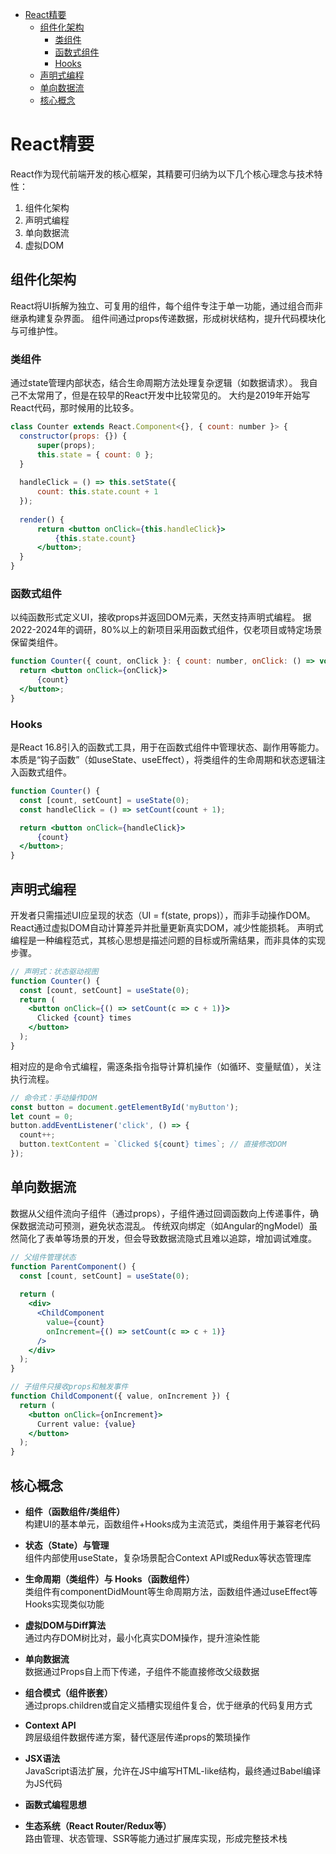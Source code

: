 - [React精要](#react精要)
  - [组件化架构](#组件化架构)
    - [类组件](#类组件)
    - [函数式组件](#函数式组件)
    - [Hooks](#hooks)
  - [声明式编程](#声明式编程)
  - [单向数据流](#单向数据流)
  - [核心概念](#核心概念)


# React精要
React作为现代前端开发的核心框架，其精要可归纳为以下几个核心理念与技术特性：

1. 组件化架构
1. 声明式编程
1. 单向数据流
1. 虚拟DOM

## 组件化架构
React将UI拆解为独立、可复用的组件，每个组件专注于单一功能，通过组合而非继承构建复杂界面。
组件间通过props传递数据，形成树状结构，提升代码模块化与可维护性。
### 类组件
通过state管理内部状态，结合生命周期方法处理复杂逻辑（如数据请求）。
我自己不太常用了，但是在较早的React开发中比较常见的。
大约是2019年开始写React代码，那时候用的比较多。
```jsx
class Counter extends React.Component<{}, { count: number }> { 
  constructor(props: {}) { 
      super(props); 
      this.state = { count: 0 }; 
  }
  
  handleClick = () => this.setState({ 
      count: this.state.count + 1 
  });
   
  render() { 
      return <button onClick={this.handleClick}> 
          {this.state.count}
      </button>; 
  }
}
```
### 函数式组件
以纯函数形式定义UI，接收props并返回DOM元素，天然支持声明式编程。
据2022-2024年的调研，80%以上的新项目采用函数式组件，仅老项目或特定场景保留类组件。
```jsx
function Counter({ count, onClick }: { count: number, onClick: () => void }) {
  return <button onClick={onClick}>
      {count}
  </button>;
}
```

### Hooks
是React 16.8引入的函数式工具，用于在函数式组件中管理状态、副作用等能力。
本质是“钩子函数”（如useState、useEffect），将类组件的生命周期和状态逻辑注入函数式组件。
```jsx
function Counter() {
  const [count, setCount] = useState(0);
  const handleClick = () => setCount(count + 1);

  return <button onClick={handleClick}>
      {count}
  </button>;
}
```

## 声明式编程
开发者只需描述UI应呈现的状态（UI = f(state, props)），而非手动操作DOM。
React通过虚拟DOM自动计算差异并批量更新真实DOM，减少性能损耗。
声明式编程是一种编程范式，其核心思想是描述问题的目标或所需结果，而非具体的实现步骤。
```jsx
// 声明式：状态驱动视图
function Counter() {
  const [count, setCount] = useState(0);
  return (
    <button onClick={() => setCount(c => c + 1)}>
      Clicked {count} times
    </button>
  );
}
```
相对应的是命令式编程，需逐条指令指导计算机操作（如循环、变量赋值），关注执行流程。
```javascript
// 命令式：手动操作DOM
const button = document.getElementById('myButton');
let count = 0;
button.addEventListener('click', () => {
  count++;
  button.textContent = `Clicked ${count} times`; // 直接修改DOM
});
```
## 单向数据流
数据从父组件流向子组件（通过props），子组件通过回调函数向上传递事件，确保数据流动可预测，避免状态混乱。
传统双向绑定（如Angular的ngModel）虽然简化了表单等场景的开发，但会导致数据流隐式且难以追踪，增加调试难度。

```jsx
// 父组件管理状态
function ParentComponent() {
  const [count, setCount] = useState(0);
  
  return (
    <div>
      <ChildComponent 
        value={count} 
        onIncrement={() => setCount(c => c + 1)}
      />
    </div>
  );
}

// 子组件只接收props和触发事件
function ChildComponent({ value, onIncrement }) {
  return (
    <button onClick={onIncrement}>
      Current value: {value}
    </button>
  );
}
```

## 核心概念
- **组件（函数组件/类组件）**  
  构建UI的基本单元，函数组件+Hooks成为主流范式，类组件用于兼容老代码

- **状态（State）与管理**  
  组件内部使用useState，复杂场景配合Context API或Redux等状态管理库

- **生命周期（类组件）与 Hooks（函数组件）**  
  类组件有componentDidMount等生命周期方法，函数组件通过useEffect等Hooks实现类似功能

- **虚拟DOM与Diff算法**  
  通过内存DOM树比对，最小化真实DOM操作，提升渲染性能

- **单向数据流**  
  数据通过Props自上而下传递，子组件不能直接修改父级数据

- **组合模式（组件嵌套）**  
  通过props.children或自定义插槽实现组件复合，优于继承的代码复用方式

- **Context API**  
  跨层级组件数据传递方案，替代逐层传递props的繁琐操作

- **JSX语法**  
  JavaScript语法扩展，允许在JS中编写HTML-like结构，最终通过Babel编译为JS代码

- **函数式编程思想**  

- **生态系统（React Router/Redux等）**  
  路由管理、状态管理、SSR等能力通过扩展库实现，形成完整技术栈